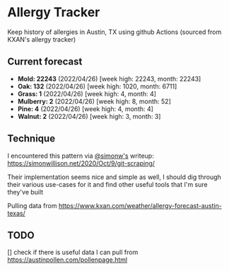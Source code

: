 # Allergy Tracker

Keep history of allergies in Austin, TX using github Actions (sourced from KXAN's allergy tracker)

## Current forecast
<!-- INJECT FORECAST -->
- **Mold: 22243** (2022/04/26)  [week high: 22243, month: 22243]
- **Oak: 132** (2022/04/26)  [week high: 1020, month: 6711]
- **Grass: 1** (2022/04/26)  [week high: 4, month: 4]
- **Mulberry: 2** (2022/04/26)  [week high: 8, month: 52]
- **Pine: 4** (2022/04/26)  [week high: 4, month: 4]
- **Walnut: 2** (2022/04/26)  [week high: 3, month: 3]
<!-- END INJECT FORECAST -->

## Technique

I encountered this pattern via [@simonw's](https://github.com/simonw) writeup: https://simonwillison.net/2020/Oct/9/git-scraping/

Their implementation seems nice and simple as well, I should dig through their various use-cases for it and find other useful tools that I'm sure they've built

Pulling data from https://www.kxan.com/weather/allergy-forecast-austin-texas/

## TODO

[] check if there is useful data I can pull from https://austinpollen.com/pollenpage.html
